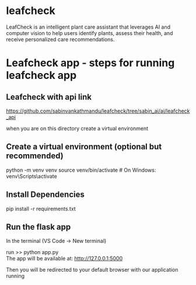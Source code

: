 # leafcheck
LeafCheck is an intelligent plant care assistant that leverages AI and computer vision to help users identify plants, assess their health, and receive personalized care recommendations.

# Leafcheck app - steps for running leafcheck app

## Leafcheck with api link
https://github.com/sabinvankathmandu/leafcheck/tree/sabin_ai/ai/leafcheck_api

when you are on this directory create a virtual environment

## Create a virtual environment (optional but recommended)
python -m venv venv
source venv/bin/activate  # On Windows: venv\Scripts\activate

## Install Dependencies
pip install -r requirements.txt

## Run the flask app
In the terminal (VS Code -> New terminal)

run >> python app.py  
The app will be available at: http://127.0.0.1:5000

Then you will be redirected to your default browser with our application running

